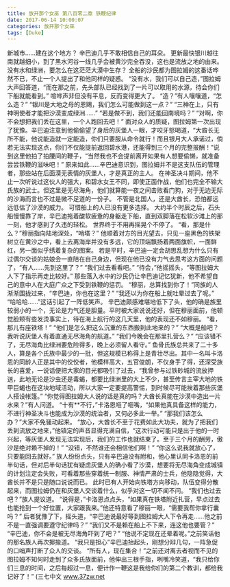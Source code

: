 ```yaml
---
title: 放开那个女巫 第八百零二章 铁鞭纪律
date: 2017-06-14 10:00:07
categories: 放开那个女巫
tags: [Duke]
---
```


新城市……建在这个地方？
辛巴迪几乎不敢相信自己的耳朵。 更新最快银川越往南就越细小，到了黑水河谷一线几乎会被黄沙完全吞没，这也是流放之地的由来。
没有水和绿洲，要怎么在这茫茫大漠中生存？
全船的沙民都为图拉姆的这番话哗然不已，不止一个人提出了和他同样的疑惑。
“没有水，我们可以自己造，”图拉姆大声回答道，“而在那之前，先头部队已经找到了一片可以取用的水源，待会你们下船就能看到。”
喧哗声非但没有平息，反而变得更大了。
“造？”有人嚷嚷道，“怎么造？”
“银川是大地之母的恩赐，我们怎么可能做到这一点？”
“三神在上，只有神明使者才能把沙漠变成绿洲……”
“若是做不到，我们还能回南境吗？”
“对啊，你不会想把我们丢在这里，一个人跑回去吧！”
面对众人的质疑，图拉姆第一次出现了犹豫。辛巴迪注意到他偷偷望了身后的灰堡人一眼，才咬牙怒喝道，“大酋长无所不能，他说能造就一定能造，你们只要服从命令就行！而且银月大人承诺过，倘若无法实现这点，你们不仅能提前返回碧水港，还能得到三个月的完整报酬！”说到这里他拍了拍腰间的鞭子，“当然我也不会提前离开如果有人想要偷懒，就准备尝尝铁鞭的滋味吧！”
原来如此……辛巴迪意识到，图拉姆并不是这支队伍的管理者，那些站在后面漠无表情的灰堡人，才是真正的主人。
在神圣决斗期间，他不止一次听说过这伙人的强大，和碧水女王不同，即使正面作战，他们也完全不输大氏族的武士。但这里是无尽海角，他们就算能一夜之间击败看门狗，对于无边无际的沙海而言也不过是微不足道的一份子。
不管是北国人，还是大酋长，恐怕都远远低估了沙漠的威力。
可惜船上的人已没有更多选择。
大约半个时辰之后，石头船慢慢靠了岸，辛巴迪拖着酸软疲惫的身躯走下船，直到双脚落在松软沙滩上的那一刻，他才感到了久违的轻松。
世界终于不用再摇晃个不停了。
“看，那是什么？”穆丽指向陆地深处，“哨塔？”
他顺着对方的目光望去，只见一座黑色的铁架树立在黄沙之中，看上去离海岸并没有多远，它的顶端飘扬着两面旗帜，一面鲜红，另一面似乎绣着复杂的图案。
若是平时，辛巴迪一定会胡思乱想为什么只有过偶尔交谈的姑娘会一直陪在自己身边，但现在他已没有力气去思考这方面的问题了，“有人……先到这里了？”
“我们过去看看吧。”
“待会，”他摇摇头，“等图拉姆大人下了指示再走比较好。”
那些落入水中的沙民仍让辛巴迪记忆犹新，他不希望自己的意中人在大庭广众之下受到铁鞭的惩罚。
“穆丽，总算找到你了！”同族的人渐渐围拢过来，“辛巴迪，你也在这里？”
“我还以为你在船上就吐晕过去了呢。”
“哈哈哈……”这话引起了一阵低笑声。
辛巴迪颇感难堪地低下了头，他的确是族里较弱小的一个，无论是力气还是胆量。平时被大家说说还好，但在穆丽面前，他顿觉脸颊有些发烫事实上，待在海上航行的这几天里，他的表现还不如穆丽。
“看，那儿有座铁塔！”
“他们是怎么把这么沉重的东西搬到此地来的？”
“大概是船吧？我听说灰堡人有着直通无尽海角的航道。”
“我们今晚会在那里扎营么？”
“应该错不了，无尽海角比绿洲要危险得多，晚上必须留人看守。”
鱼骨氏族总共来了二十多人，算是各个氏族中最少的一批，但这规模已称得上是青壮尽出。其中一名叫卡洛恩的同龄人正是其中的佼佼者，他模样高大，五官俊朗，不仅身手了得，还深受族长的喜爱，一说话便把大家的目光都吸引了过去，“我曾参与过铁砂城的流放押送，此地无论是沙虫还是毒蝎，都要比绿洲里的大上不少，甚至传言主宰大地的铁甲巨蝎也在这块地域活动，所以大家一定要提高警惕，到时候尽可能挨着那些灰堡人搭设帐篷。”
“你觉得图拉姆大人说的话是真的吗？大酋长真能在沙漠中造出一片水来？”有人问道。
“十有**不行，”卡洛恩咂了咂嘴，“如果他真具备这样的能力，不进行神圣决斗也能成为沙漠的统治者，又何必多此一举。”
“那我们该怎么办？”大家不免骚动起来。
“放心，大酋长不至于花费如此大功夫，就为了把我们丢到流放之地来，”他镇定的声音显得充满自信，“这次行动可能只是出于他的一时兴起，等灰堡人发现无法实现后，我们的工作也就结束了。至于三个月的酬劳，傲沙是绝对赖不掉的！”
“没错，不然谁还会相信他们啊！”
“你这么说我就放心了，只要能回去就好。”
族人纷纷点头，只有辛巴迪没有附和，他心里认同卡洛恩的前半句话，但对后半句话犹有疑虑灰堡人的确小看了沙漠，想要将无尽海角变成城镇的计划注定会失败，可看着那些穿着统一制服、神情严肃的士兵，他隐隐觉得，大酋长并不是只是随口说说而已。
此时已有人开始向铁塔方向移动，队伍变得分散起来，而图拉姆仍在和灰堡人交谈着什么，似乎对这一切不闻不问。
“我们也过去吧？”族人提议道。
“说得是，”卡洛恩点点头，“如果真在铁塔附近扎营，早点过去也能抢到一个好位置，大家跟我来。”他还特意看了穆丽一眼，“需要我帮你拿行囊吗？”
后者犹豫了下，摇头道，“辛巴迪说最好等到图拉姆大人下令再走……他之前不是一直强调要遵守纪律吗？”
“我们又不是赖在船上不下来，连这他也要管？”
“辛巴迪，你不会是被无尽海角吓到了吧？”
“他说不定现在还晕着呢。”之前笑话他的那名族人再次揶揄道。
“我只是担心”辛巴迪抬起头，刚想分辩几句，一阵急促的口哨声打断了众人的交谈。
“所有人，现在集合！”之前还对离去者视而不见的图拉姆不知何时走到了众多氏族面前，他伸出三根手指，咧嘴冷笑道，“我只给你们三息的时间，之后每超过一息，便计作一鞭这是我给你们的第二个教训，都给我记好了！”
(三七中文 www.37zw.net